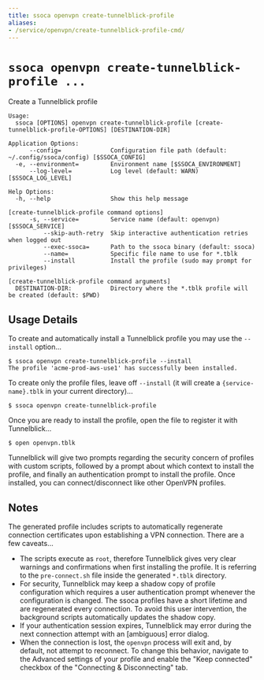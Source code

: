 ```yaml
---
title: ssoca openvpn create-tunnelblick-profile
aliases:
- /service/openvpn/create-tunnelblick-profile-cmd/
---
```


# `ssoca openvpn create-tunnelblick-profile ...`

Create a Tunnelblick profile

    Usage:
      ssoca [OPTIONS] openvpn create-tunnelblick-profile [create-tunnelblick-profile-OPTIONS] [DESTINATION-DIR]

    Application Options:
          --config=              Configuration file path (default: ~/.config/ssoca/config) [$SSOCA_CONFIG]
      -e, --environment=         Environment name [$SSOCA_ENVIRONMENT]
          --log-level=           Log level (default: WARN) [$SSOCA_LOG_LEVEL]

    Help Options:
      -h, --help                 Show this help message

    [create-tunnelblick-profile command options]
          -s, --service=         Service name (default: openvpn) [$SSOCA_SERVICE]
              --skip-auth-retry  Skip interactive authentication retries when logged out
              --exec-ssoca=      Path to the ssoca binary (default: ssoca)
              --name=            Specific file name to use for *.tblk
              --install          Install the profile (sudo may prompt for privileges)

    [create-tunnelblick-profile command arguments]
      DESTINATION-DIR:           Directory where the *.tblk profile will be created (default: $PWD)


## Usage Details

To create and automatically install a Tunnelblick profile you may use the `--install` option...

    $ ssoca openvpn create-tunnelblick-profile --install
    The profile 'acme-prod-aws-use1' has successfully been installed.

To create only the profile files, leave off `--install` (it will create a `{service-name}.tblk` in your current directory)...

    $ ssoca openvpn create-tunnelblick-profile

Once you are ready to install the profile, open the file to register it with Tunnelblick...

    $ open openvpn.tblk

Tunnelblick will give two prompts regarding the security concern of profiles with custom scripts, followed by a prompt about which context to install the profile, and finally an authentication prompt to install the profile. Once installed, you can connect/disconnect like other OpenVPN profiles.


## Notes

The generated profile includes scripts to automatically regenerate connection certificates upon establishing a VPN connection. There are a few caveats...

 * The scripts execute as `root`, therefore Tunnelblick gives very clear warnings and confirmations when first installing the profile. It is referring to the `pre-connect.sh` file inside the generated `*.tblk` directory.
 * For security, Tunnelblick may keep a shadow copy of profile configuration which requires a user authentication prompt whenever the configuration is changed. The ssoca profiles have a short lifetime and are regenerated every connection. To avoid this user intervention, the background scripts automatically updates the shadow copy.
 * If your authentication session expires, Tunnelblick may error during the next connection attempt with an [ambiguous] error dialog.
 * When the connection is lost, the `openvpn` process will exit and, by default, not attempt to reconnect. To change this behavior, navigate to the Advanced settings of your profile and enable the "Keep connected" checkbox of the "Connecting & Disconnecting" tab.
